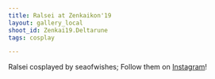 ```yaml
---
title: Ralsei at Zenkaikon'19
layout: gallery_local
shoot_id: Zenkai19.Deltarune
tags: cosplay

---
```


Ralsei cosplayed by seaofwishes; Follow them on [Instagram](https://www.instagram.com/seaofwishes)!

